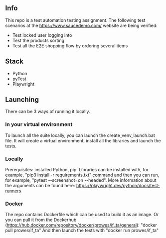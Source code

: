 ﻿## Info
This repo is a test automation testing assignment. The following test scenarios at the https://www.saucedemo.com/ website are being verified:
- Test locked user logging into
- Test the products sorting
- Test all the E2E shopping flow by ordering several items

## Stack
- Python
- pyTest
- Playwright

## Launching
There can be 3 ways of running it locally.

### In your virtual environment
To launch all the suite locally, you can launch the create_venv_launch.bat file. It will create a virtual environment, install all the libraries and launch the tests.

### Locally
Prerequisites: installed Python, pip. Libraries can be installed with, for example, "pip3 install -r requirements.txt" command and then you can run, for example, "pytest --screenshot=on --headed". 
More information about the arguments can be found here: https://playwright.dev/python/docs/test-runners

### Docker
The repo contains Dockerfile which can be used to build it as an image. Or you can pull it from the Dockerhub (https://hub.docker.com/repository/docker/prowes/if_ta/general):
"docker pull prowes/if_ta"
And then launch the tests with "docker run prowes/if_ta"
